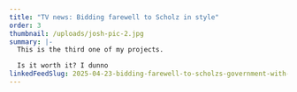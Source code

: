 ```yaml
---
title: "TV news: Bidding farewell to Scholz in style"
order: 3
thumbnail: /uploads/josh-pic-2.jpg
summary: |-
  This is the third one of my projects.

  Is it worth it? I dunno
linkedFeedSlug: 2025-04-23-bidding-farewell-to-scholzs-government-with-channel-4-news.md
---
```


